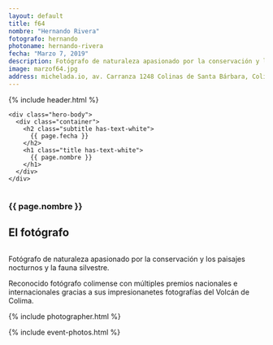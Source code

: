 ```yaml
---
layout: default
title: f64
nombre: "Hernando Rivera"
fotografo: hernando
photoname: hernando-rivera
fecha: "Marzo 7, 2019"
description: Fotógrafo de naturaleza apasionado por la conservación y los paisajes nocturnos y la fauna silvestre.
image: marzof64.jpg
address: michelada.io, av. Carranza 1248 Colinas de Santa Bárbara, Colima.
---
```

<div class="parallax-container">
  <section class="hero is-large has-text-centered parallax intro intro-hernando">
    {% include header.html %}
  
    <div class="hero-body">
      <div class="container">
        <h2 class="subtitle has-text-white">
          {{ page.fecha }}
        </h2>
        <h1 class="title has-text-white">
          {{ page.nombre }}
        </h1>
      </div>
    </div>
  </section>

  <section id="f64" class="hero is-white f64">
    <div class="hero-body">
      <div class="columns">
        <div class="column">
          <div class="column is-three-fifths">
            <h3>{{ page.nombre }}</h3>
            <h1>El fotógrafo</h1>
          </div>
          <div class="column is-three-fifths">
            <p>
            Fotógrafo de naturaleza apasionado por la conservación y los paisajes nocturnos y la fauna silvestre.
            </p>
            <p>
            Reconocido fotógrafo colimense con múltiples premios nacionales e internacionales gracias a sus impresionanetes fotografías del Volcán de Colima.
            </p>
          </div>
        </div>
      </div>
    </div>
  </section>
  
  <section class="hero is-white event">
    <div class="hero-body">
      <a name="eventos"></a>
      {% include photographer.html %}
    </div>
  </section>
  
  {% include event-photos.html %}
</div>
